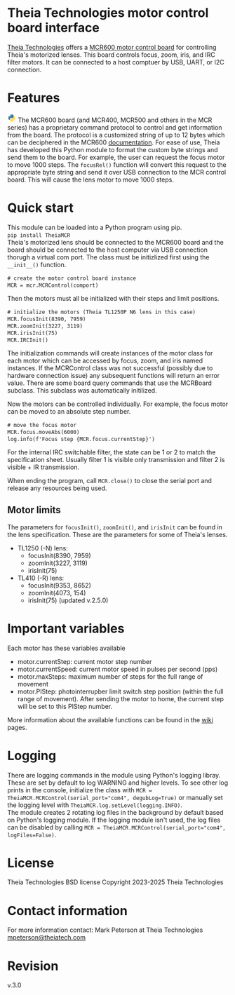 # Theia Technologies motor control board interface
[Theia Technologies](https://www.theiatech.com) offers a [MCR600 motor control board](https://www.theiatech.com/lenses/accessories/mcr/) for controlling Theia's motorized lenses.  This board controls focus, zoom, iris, and IRC filter motors.  It can be connected to a host comptuer by USB, UART, or I2C connection.  

# Features
<img src="https://raw.githubusercontent.com/devicons/devicon/master/icons/python/python-original.svg" alt="python" width="20" height="20"/> The MCR600 board (and MCR400, MCR500 and others in the MCR series) has a proprietary command protocol to control and get information from the board.  The protocol is a customized string of up to 12 bytes which can be deciphered in the MCR600 [documentation](https://www.theiatech.com/lenses/accessories/mcr/).  For ease of use, Theia has developed this Python module to format the custom byte strings and send them to the board.  For example, the user can request the focus motor to move 1000 steps.  The `focusRel()` function will convert this request to the appropriate byte string and send it over USB connection to the MCR control board.  This will cause the lens motor to move 1000 steps.  

# Quick start
This module can be loaded into a Python program using pip.  
`pip install TheiaMCR`   
Theia's motorized lens should be connected to the MCR600 board and the board should be connected to the host computer via USB connection thorugh a virtual com port.  The class must be initizlized first using the `__init__()` function.   
``` 
# create the motor control board instance
MCR = mcr.MCRControl(comport)
``` 

Then the motors must all be initialized with their steps and limit positions.  
``` 
# initialize the motors (Theia TL1250P N6 lens in this case)
MCR.focusInit(8390, 7959)
MCR.zoomInit(3227, 3119)
MCR.irisInit(75)
MCR.IRCInit()
```  
The initialization commands will create instances of the motor class for each motor which can be accessed by focus, zoom, and iris named instances.  If the MCRControl class was not successful (possibly due to hardware connection issue) any subsequent functions will return an error value.  There are some board query commands that use the MCRBoard subclass.  This subclass was automatically initilized.  

Now the motors can be controlled individually.  For example, the focus motor can be moved to an absolute step number.  
``` 
# move the focus motor
MCR.focus.moveAbs(6000)
log.info(f'Focus step {MCR.focus.currentStep}')
``` 

For the internal IRC switchable filter, the state can be 1 or 2 to match the specification sheet.  Usually filter 1 is visible only transmission and filter 2 is visible + IR transmission.  

When ending the program, call `MCR.close()` to close the serial port and release any resources being used.  

## Motor limits
The parameters for `focusInit()`, `zoomInit()`, and `irisInit` can be found in the lens specification.  These are the parameters for some of Theia's lenses.  
- TL1250 (-N) lens: 
    - focusInit(8390, 7959)
    - zoomInit(3227, 3119)
    - irisInit(75)
- TL410 (-R) lens:
    - focusInit(9353, 8652)
    - zoomInit(4073, 154)
    - irisInit(75)
(updated v.2.5.0)

# Important variables
Each motor has these variables available
- motor.currentStep: current motor step number
- motor.currentSpeed: current motor speed in pulses per second (pps)
- motor.maxSteps: maximum number of steps for the full range of movement
- motor.PIStep: photointerrupber limit switch step position (within the full range of movement).  After sending the motor to home, the current step will be set to this PIStep number.  

More information about the available functions can be found in the [wiki](https://github.com/cliquot22/TheiaMCR/wiki) pages.   

# Logging
There are logging commands in the module using Python's logging libray.  These are set by default to log WARNING and higher levels.  To see other log prints in the console, initialize the class with `MCR = TheiaMCR.MCRControl(serial_port="com4", degubLog=True)` or manually set the logging level with `TheiaMCR.log.setLevel(logging.INFO)`.    
The module creates 2 rotating log files in the background by default based on Python's logging module.  If the logging module isn't used, the log files can be disabled by calling `MCR = TheiaMCR.MCRControl(serial_port="com4", logFiles=False)`.  

# License
Theia Technologies BSD license
Copyright 2023-2025 Theia Technologies

# Contact information
For more information contact: 
Mark Peterson at Theia Technologies
[mpeterson@theiatech.com](mailto://mpeterson@theiatech.com)

# Revision
v.3.0